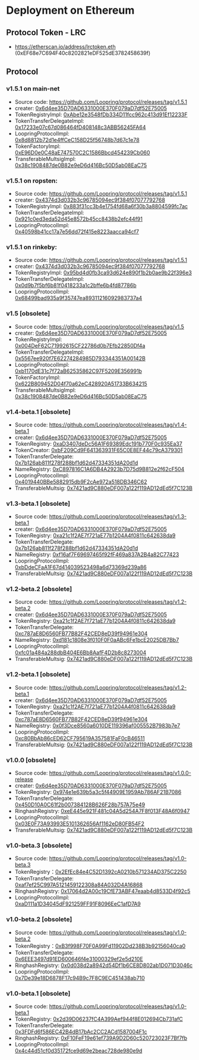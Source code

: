 # Deployment on Ethereum


## Protocol Token - LRC

- https://etherscan.io/address/lrctoken.eth (0xEF68e7C694F40c8202821eDF525dE3782458639f)

## Protocol

### v1.5.1 on main-net

- Source code: https://github.com/Loopring/protocol/releases/tag/v1.5.1
- creater: [0x6d4ee35D70AD6331000E370F079aD7df52E75005](https://etherscan.io/address/0x6d4ee35D70AD6331000E370F079aD7df52E75005)  
- TokenRegistryImpl: [0xAbe12e3548fDb334D11fcc962c413d91Ef12233F](https://etherscan.io/address/0xAbe12e3548fDb334D11fcc962c413d91Ef12233F)    
- TokenTransferDelegateImpl: [0x17233e07c67d086464fD408148c3ABB56245FA64](https://etherscan.io/address/0x17233e07c67d086464fD408148c3ABB56245FA64)    
- LoopringProtocolImpl:  [0x8d8812b72d1e4ffCeC158D25f56748b7d67c1e78](https://etherscan.io/address/0x8d8812b72d1e4ffCeC158D25f56748b7d67c1e78)    
- TokenFactoryImpl: [0xE96D0e0C48aE747570C2C1586Bbcd454239Cb060](https://etherscan.io/address/0xE96D0e0C48aE747570C2C1586Bbcd454239Cb060)    
- TransferableMultsigImpl:  [0x38c1908487de0B82e9eD6d416Bc50D5ab08EaC75](https://etherscan.io/address/0x38c1908487de0B82e9eD6d416Bc50D5ab08EaC75)    

### v1.5.1 on ropsten:

- Source code: https://github.com/Loopring/protocol/releases/tag/v1.5.1
- creater: [0x4374d3d032b3c96785094ec9f384f07077792768](https://ropsten.etherscan.io/address/0x4374d3d032b3c96785094ec9f384f07077792768)  
- TokenRegistryImpl: [0x883f31cc3b4e1754fd68a6f30b3a8804599fc7ac](https://ropsten.etherscan.io/address/0x883f31cc3b4e1754fd68a6f30b3a8804599fc7ac)    
- TokenTransferDelegateImpl: [0x921c0ed3eda52d45e8572b45cc8438b2efc44f91](https://ropsten.etherscan.io/address/0x921c0ed3eda52d45e8572b45cc8438b2efc44f91)    
- LoopringProtocolImpl:  [0x40598b41cc17a7e56dd72f415e8223aacca94cf7](https://ropsten.etherscan.io/address/0x40598b41cc17a7e56dd72f415e8223aacca94cf7)    

### v1.5.1 on rinkeby:

- Source code: https://github.com/Loopring/protocol/releases/tag/v1.5.1
- creater: [0x4374d3d032b3c96785094ec9f384f07077792768](https://rinkeby.etherscan.io/address/0x4374d3d032b3c96785094ec9f384f07077792768)  
- TokenRegistryImpl: [0x95bd4d0fb3ca93d624e890f1b2b0ae9b22f396e3](https://rinkeby.etherscan.io/address/0x95bd4d0fb3ca93d624e890f1b2b0ae9b22f396e3)    
- TokenTransferDelegateImpl: [0x0d9b7f5bf6b81f0418233a1c2bffe6b4fd87786b](https://rinkeby.etherscan.io/address/0x0d9b7f5bf6b81f0418233a1c2bffe6b4fd87786b)    
- LoopringProtocolImpl:  [0x68499bad935a9f35747ea89311216092983737a4](https://rinkeby.etherscan.io/address/0x68499bad935a9f35747ea89311216092983737a4)    

### v1.5 [obsolete]

- Source code: https://github.com/Loopring/protocol/releases/tag/v1.5
- creater: [0x6d4ee35D70AD6331000E370F079aD7df52E75005](https://etherscan.io/address/0x6d4ee35D70AD6331000E370F079aD7df52E75005)  
- TokenRegistryImpl: [0x004DeF62C71992615CF22786d0b7Efb22850Df4a](https://etherscan.io/address/0x004DeF62C71992615CF22786d0b7Efb22850Df4a)    
- TokenTransferDelegateImpl: [0x5567ee920f7E62274284985D793344351A00142B](https://etherscan.io/address/0x5567ee920f7E62274284985D793344351A00142B)    
- LoopringProtocolImpl:  [0xb1170dE31c7f72aB62535862C97F5209E356991b](https://etherscan.io/address/0xb1170dE31c7f72aB62535862C97F5209E356991b)    
- TokenFactoryImpl: [0x622B809452D04f70a62eC428920A51733B634215](https://etherscan.io/address/0x622B809452D04f70a62eC428920A51733B634215)    
- TransferableMultsigImpl:  [0x38c1908487de0B82e9eD6d416Bc50D5ab08EaC75](https://etherscan.io/address/0x38c1908487de0B82e9eD6d416Bc50D5ab08EaC75)    


### v1.4-beta.1 [obsolete]

- Source code: https://github.com/Loopring/protocol/releases/tag/v1.4-beta.1
- creater: [0x6d4ee35D70AD6331000E370F079aD7df52E75005](https://etherscan.io/address/0x6d4ee35D70AD6331000E370F079aD7df52E75005)  
- TokenRegistry: [0xaD3407deDc56A1F69389Edc191b770F0c935Ea37](https://etherscan.io/address/0xaD3407deDc56A1F69389Edc191b770F0c935Ea37)    
- TokenCreator: [0xbF209Cd9F641363931F65C0E8EF44c79cA379301](https://etherscan.io/address/0xbF209Cd9F641363931F65C0E8EF44c79cA379301)    
- TokenTransferDelegate: [0x7b126ab811f278f288bf1d62d47334351dA20d1d](https://etherscan.io/address/0x7b126ab811f278f288bf1d62d47334351dA20d1d)    
- NameRegistry: [0xC897816C1A6DB4A2923b7D75d9B812e2f62cF504](https://etherscan.io/address/0xC897816C1A6DB4A2923b7D75d9B812e2f62cF504)    
- LoopringProtocolImpl:  [0x4019440BBe5882915db9F2cAe972a518DB346C62](https://etherscan.io/address/0x4019440BBe5882915db9F2cAe972a518DB346C62)    
- TransferableMultsig:  [0x7421ad9C880eDF007a122f119AD12dEd5f7C123B](https://etherscan.io/address/0x7421ad9C880eDF007a122f119AD12dEd5f7C123B)    


### v1.3-beta.1 [obsolete]

- Source code: https://github.com/Loopring/protocol/releases/tag/v1.3-beta.1
- creater: [0x6d4ee35D70AD6331000E370F079aD7df52E75005](https://etherscan.io/address/0x6d4ee35D70AD6331000E370F079aD7df52E75005)  
- TokenRegistry: [0xa21c1f2AE7f721aE77b1204A4f0811c642638da9](https://etherscan.io/address/0xa21c1f2AE7f721aE77b1204A4f0811c642638da9)    
- TokenTransferDelegate: [0x7b126ab811f278f288bf1d62d47334351dA20d1d](https://etherscan.io/address/0x7b126ab811f278f288bf1d62d47334351dA20d1d)    
- NameRegistry: [0xf16af7F69697465f92fF469a837A2B4a82C77423](https://etherscan.io/address/0xf16af7F69697465f92fF469a837A2B4a82C77423)    
- LoopringProtocolImpl:  [0xbDdeCFaA1F67d414039523498a6d73369d239a86](https://etherscan.io/address/0xbDdeCFaA1F67d414039523498a6d73369d239a86)    
- TransferableMultsig:  [0x7421ad9C880eDF007a122f119AD12dEd5f7C123B](https://etherscan.io/address/0x7421ad9C880eDF007a122f119AD12dEd5f7C123B)    

### v1.2-beta.2 [obsolete]

- Source code: https://github.com/Loopring/protocol/releases/tag/v1.2-beta.2
- creater: [0x6d4ee35D70AD6331000E370F079aD7df52E75005](https://etherscan.io/address/0x6d4ee35D70AD6331000E370F079aD7df52E75005)  
- TokenRegistry: [0xa21c1f2AE7f721aE77b1204A4f0811c642638da9](https://etherscan.io/address/0xa21c1f2AE7f721aE77b1204A4f0811c642638da9)    
- TokenTransferDelegate: [0xc787aE8D6560FB77B82F42CED8eD39f94961e304](https://etherscan.io/address/0xc787aE8D6560FB77B82F42CED8eD39f94961e304)    
- NameRegistry: [0xd181c1808e3f010F0F0aABc6Fe1bcE2025DB7Bb7](https://etherscan.io/address/0xd181c1808e3f010F0F0aABc6Fe1bcE2025DB7Bb7)    
- LoopringProtocolImpl:  [0xfc01a484a288dbB404E6Bb8AafF4D2b8c8273004](https://etherscan.io/address/0xfc01a484a288dbB404E6Bb8AafF4D2b8c8273004)    
- TransferableMultsig:  [0x7421ad9C880eDF007a122f119AD12dEd5f7C123B](https://etherscan.io/address/0x7421ad9C880eDF007a122f119AD12dEd5f7C123B)    

### v1.2-beta.1 [obsolete]

- Source code: https://github.com/Loopring/protocol/releases/tag/v1.2-beta.1
- creater: [0x6d4ee35D70AD6331000E370F079aD7df52E75005](https://etherscan.io/address/0x6d4ee35D70AD6331000E370F079aD7df52E75005)  
- TokenRegistry: [0xa21c1f2AE7f721aE77b1204A4f0811c642638da9](https://etherscan.io/address/0xa21c1f2AE7f721aE77b1204A4f0811c642638da9)    
- TokenTransferDelegate: [0xc787aE8D6560FB77B82F42CED8eD39f94961e304](https://etherscan.io/address/0xc787aE8D6560FB77B82F42CED8eD39f94961e304)    
- NameRegistry: [0x0f3Dce8560a6010DE119396af005552B7983b7e7](https://etherscan.io/address/0x0f3Dce8560a6010DE119396af005552B7983b7e7)    
- LoopringProtocolImpl:  [0xc80BbAb86cED62CF795619A357581FaF0cB46511](https://etherscan.io/address/0xc80BbAb86cED62CF795619A357581FaF0cB46511)    
- TransferableMultsig:  [0x7421ad9C880eDF007a122f119AD12dEd5f7C123B](https://etherscan.io/address/0x7421ad9C880eDF007a122f119AD12dEd5f7C123B)    

### v1.0.0 [obsolete]

- Source code: https://github.com/Loopring/protocol/releases/tag/v1.0.0-release
- creater: [0x6d4ee35D70AD6331000E370F079aD7df52E75005](https://etherscan.io/address/0x6d4ee35D70AD6331000E370F079aD7df52E75005)  
- TokenRegistry: [0x974e1e639b5a3c5f44909E1959Ab786AF21B7086](https://etherscan.io/address/0x974e1e639b5a3c5f44909E1959Ab786AF21B7086)    
- TokenTransferDelegate: [0x450D10A0C61f2b007384128B626F28b757A75e49](https://etherscan.io/address/0x450D10A0C61f2b007384128B626F28b757A75e49)    
- RinghashRegistry: [0xeE445e921F481c04A5d254A7F8f013F48A6f0947](https://etherscan.io/address/0xeE445e921F481c04A5d254A7F8f013F48A6f0947)    
- LoopringProtocolImpl:  [0x03E0F73A93993E5101362656Af1162eD80FB54F2](https://etherscan.io/address/0x03E0F73A93993E5101362656Af1162eD80FB54F2)    
- TransferableMultsig:  [0x7421ad9C880eDF007a122f119AD12dEd5f7C123B](https://etherscan.io/address/0x7421ad9C880eDF007a122f119AD12dEd5f7C123B)    


### v1.0-beta.3 [obsolete]
- Source code: https://github.com/Loopring/protocol/releases/tag/v1.0-beta.3
- TokenRegistry：[0x2EfEc84e4C52D1392cA0210b571234AD375C2250](https://etherscan.io/address/0x2EfEc84e4C52D1392cA0210b571234AD375C2250)
- TokenTransferDelegate: [0xaf7ef25C997A5121459122308a84A032D4A16868](https://etherscan.io/address/0xaf7ef25C997A5121459122308a84A032D4A16868)
- RinghashRegistry: [0x17064d2A00c19CfE73ABF47eaab4d8533D4f92c5](https://etherscan.io/address/0x17064d2A00c19CfE73ABF47eaab4d8533D4f92c5)
- LoopringProtocolImpl: [0xaD111a1D34045dF921259FF91F8096EeC1afD7A9](https://etherscan.io/address/0xaD111a1D34045dF921259FF91F8096EeC1afD7A9)


### v1.0-beta.2 [obsolete]

- Source code: https://github.com/Loopring/protocol/releases/tag/v1.0-beta.2
- TokenRegistry：[0xB3f998F70F0A99Fd11902Dd238B3b92156040ca0](https://etherscan.io/address/0xB3f998F70F0A99Fd11902Dd238B3b92156040ca0)
- TokenTransferDelegate: [0x6EEE3497d91ED600646f4e31000329ef2e5d210E](https://etherscan.io/address/0x6EEE3497d91ED600646f4e31000329ef2e5d210E)
- RinghashRegistry: [0x0d038d2a8942d54Df1b6CE8D802ab1D071D3046c](https://etherscan.io/address/0x0d038d2a8942d54Df1b6CE8D802ab1D071D3046c)
- LoopringProtocolImpl: [0x7De39e18D6878F17c94B9c7F8C9EC451438ab710](https://etherscan.io/address/0x7De39e18D6878F17c94B9c7F8C9EC451438ab710)


### v1.0-beta.1 [obsolete]

- Source code: https://github.com/Loopring/protocol/releases/tag/v1.0-beta.1
- TokenRegistry: [0x2d39D06237fC4A399Aef944f8E012694Cb731afC](https://etherscan.io/address/0x2d39D06237fC4A399Aef944f8E012694Cb731afC)
- TokenTransferDelegate: [0x3FDFd6f586EC42B4dB17bAc2CC2ACd1587004F1c](https://etherscan.io/address/0x3FDFd6f586EC42B4dB17bAc2CC2ACd1587004F1c)
- RinghashRegistry: [0xF10FeF19e61ef739A9D2D60c520723023F7Bf7fb](https://etherscan.io/address/0xF10FeF19e61ef739A9D2D60c520723023F7Bf7fb)
- LoopringProtocolImpl: [0x4c44d51cf0d35172fce9d69e2beac728de980e9d](https://etherscan.io/address/0x4c44d51cf0d35172fce9d69e2beac728de980e9d)
